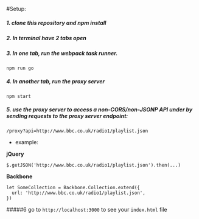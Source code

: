 #Setup:

##### 1. clone this repository and npm install

##### 2. In terminal have 2 tabs open

##### 3. In one tab, run the webpack task runner. 
  ```
  npm run go
  ```

##### 4. In another tab, run the proxy server
  ```
  npm start
  ```

##### 5. use the proxy server to access a non-CORS/non-JSONP API under by sending requests to the proxy server endpoint:
  ```
  /proxy?api=http://www.bbc.co.uk/radio1/playlist.json
  ```
  - example:

  **jQuery**
  ```
  $.getJSON('http://www.bbc.co.uk/radio1/playlist.json').then(...)
  ```


  **Backbone** 
  ```
  let SomeCollection = Backbone.Collection.extend({
    url: 'http://www.bbc.co.uk/radio1/playlist.json',
  })
  ```
#####6 go to `http://localhost:3000` to see your `index.html` file